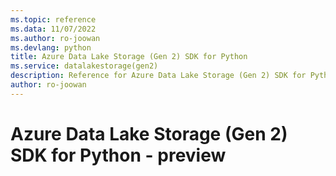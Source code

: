 ```yaml
---
ms.topic: reference
ms.data: 11/07/2022
ms.author: ro-joowan
ms.devlang: python
title: Azure Data Lake Storage (Gen 2) SDK for Python
ms.service: datalakestorage(gen2)
description: Reference for Azure Data Lake Storage (Gen 2) SDK for Python
author: ro-joowan
---
```

# Azure Data Lake Storage (Gen 2) SDK for Python - preview